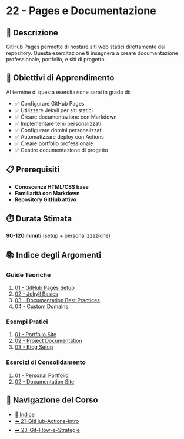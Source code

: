 # 22 - Pages e Documentazione

## 📖 Descrizione

GitHub Pages permette di hostare siti web statici direttamente dai repository. Questa esercitazione ti insegnerà a creare documentazione professionale, portfolio, e siti di progetto.

## 🎯 Obiettivi di Apprendimento

Al termine di questa esercitazione sarai in grado di:

- ✅ Configurare GitHub Pages
- ✅ Utilizzare Jekyll per siti statici
- ✅ Creare documentazione con Markdown
- ✅ Implementare temi personalizzati
- ✅ Configurare domini personalizzati
- ✅ Automatizzare deploy con Actions
- ✅ Creare portfolio professionale
- ✅ Gestire documentazione di progetto

## 📋 Prerequisiti

- **Conoscenze HTML/CSS base**
- **Familiarità con Markdown**
- **Repository GitHub attivo**

## ⏱️ Durata Stimata

**90-120 minuti** (setup + personalizzazione)

## 📚 Indice degli Argomenti

### Guide Teoriche
1. [01 - GitHub Pages Setup](./guide/01-pages-setup.md)
2. [02 - Jekyll Basics](./guide/02-jekyll-basics.md)
3. [03 - Documentation Best Practices](./guide/03-documentation-practices.md)
4. [04 - Custom Domains](./guide/04-custom-domains.md)

### Esempi Pratici
1. [01 - Portfolio Site](./esempi/01-portfolio-site.md)
2. [02 - Project Documentation](./esempi/02-project-documentation.md)
3. [03 - Blog Setup](./esempi/03-blog-setup.md)

### Esercizi di Consolidamento
1. [01 - Personal Portfolio](./esercizi/01-personal-portfolio.md)
2. [02 - Documentation Site](./esercizi/02-documentation-site.md)

## 🔄 Navigazione del Corso

- [📑 Indice](../README.md)
- [⬅️ 21-GitHub-Actions-Intro](../21-GitHub-Actions-Intro/README.md)
- [➡️ 23-Git-Flow-e-Strategie](../23-Git-Flow-e-Strategie/README.md)
